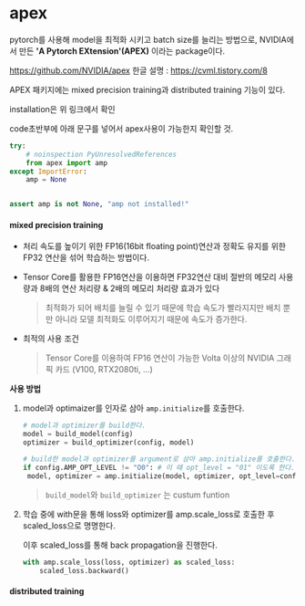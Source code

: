 # apex

pytorch를 사용해 model을 최적화 시키고 batch size를 늘리는 방법으로, NVIDIA에서 만든 **'A Pytorch EXtension'(APEX)** 이라는 package이다. 

https://github.com/NVIDIA/apex				한글 설명 : https://cvml.tistory.com/8

APEX 패키지에는 mixed precision training과 distributed training 기능이 있다.



installation은 위 링크에서 확인

code초반부에 아래 문구를 넣어서 apex사용이 가능한지 확인할 것.

```python
try:
    # noinspection PyUnresolvedReferences
    from apex import amp
except ImportError:
    amp = None


assert amp is not None, "amp not installed!"
```





#### mixed precision training

- 처리 속도를 높이기 위한 FP16(16bit floating point)연산과 정확도 유지를 위한 FP32 연산을 섞어 학습하는 방법이다.

- Tensor Core를 활용한 FP16연산을 이용하면 FP32연산 대비 절반의 메모리 사용량과 8배의 연산 처리량 & 2배의 메모리 처리량 효과가 있다

  > 최적화가 되어 배치를 늘릴 수 있기 때문에 학습 속도가 빨라지지만 배치 뿐만 아니라 모델 최적화도 이루어지기 때문에 속도가 증가한다.

- 최적의 사용 조건

  > Tensor Core를 이용하여 FP16 연산이 가능한 Volta 이상의 NVIDIA 그래픽 카드 (V100, RTX2080ti, ...)



**사용 방법**

1. model과 optimaizer를 인자로 삼아 `amp.initialize`를 호출한다.

   ```python
   # model과 optimizer를 build한다.
   model = build_model(config)
   optimizer = build_optimizer(config, model)
   
   # build한 model과 optimizer를 argument로 삼아 amp.initialize를 호출한다.
   if config.AMP_OPT_LEVEL != "O0":	# 이 때 opt_level = "01" 이도록 한다.
   	model, optimizer = amp.initialize(model, optimizer, opt_level=config.AMP_OPT_LEVEL)
   ```

   > `build_model`와 `build_optimizer` 는 custum funtion

2. 학습 중에 with문을 통해 loss와 optimizer를  amp.scale_loss로 호출한 후  scaled_loss으로 명명한다.

   이후 scaled_loss를 통해 back propagation을 진행한다.

   ```python
   with amp.scale_loss(loss, optimizer) as scaled_loss:
       scaled_loss.backward()
   ```

   

   







#### distributed training